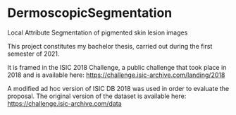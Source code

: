 # DermoscopicSegmentation
Local Attribute Segmentation of pigmented skin lesion images

This project constitutes my bachelor thesis, carried out during the first semester of 2021. 

It is framed in the ISIC 2018 Challenge, a public challenge that took place in 2018 and is available here: https://challenge.isic-archive.com/landing/2018

A modified ad hoc version of ISIC DB 2018 was used in order to evaluate the proposal. The original version of the dataset is available here: https://challenge.isic-archive.com/data 

